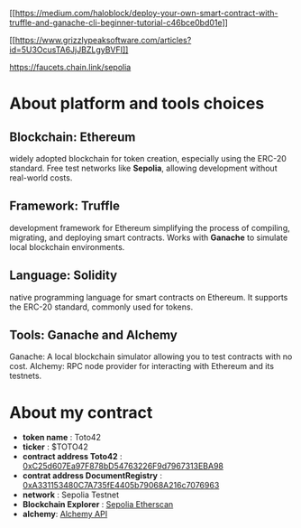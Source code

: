 [[https://medium.com/haloblock/deploy-your-own-smart-contract-with-truffle-and-ganache-cli-beginner-tutorial-c46bce0bd01e]]

[[https://www.grizzlypeaksoftware.com/articles?id=5U3OcusTA6JjJBZLgyBVFI]]

https://faucets.chain.link/sepolia


# About platform and tools choices

## Blockchain: Ethereum
widely adopted blockchain for token creation, especially using the ERC-20 standard. Free test networks like **Sepolia**, allowing development without real-world costs.

## Framework: Truffle
development framework for Ethereum simplifying the process of compiling, migrating, and deploying smart contracts. Works with **Ganache** to simulate local blockchain environments.

## Language: Solidity
native programming language for smart contracts on Ethereum. It supports the ERC-20 standard, commonly used for tokens.

## Tools: Ganache and Alchemy
Ganache: A local blockchain simulator allowing you to test contracts with no cost.
Alchemy: RPC node provider for interacting with Ethereum and its testnets.


# About my contract

- **token name** : Toto42
- **ticker** : $TOTO42
- **contract address Toto42** : [0xC25d607Ea97F878bD54763226F9d7967313EBA98](https://sepolia.etherscan.io/address/0xC25d607Ea97F878bD54763226F9d7967313EBA98)
- **contrat address DocumentRegistry** : [0xA331153480C7A735fE4405b79068A216c7076963](https://sepolia.etherscan.io/address/0xA331153480C7A735fE4405b79068A216c7076963)
- **network** : Sepolia Testnet
- **Blockchain Explorer** : [Sepolia Etherscan](https://sepolia.etherscan.io/)
- **alchemy**: [Alchemy API](https://dashboard.alchemy.com/apps/i0vx51uzvmd7qbhf/networks)